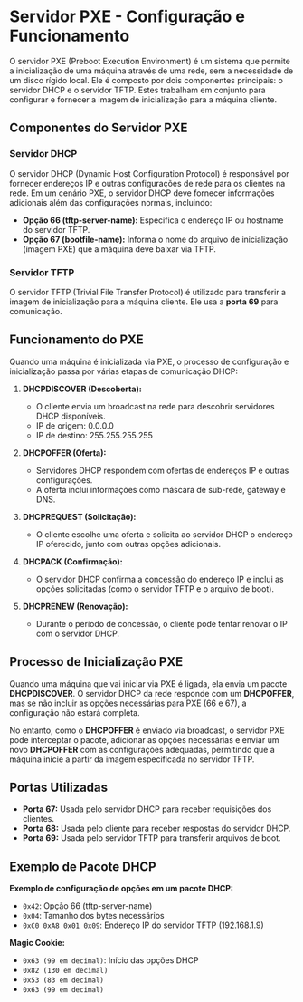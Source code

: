 # Servidor PXE - Configuração e Funcionamento

O servidor PXE (Preboot Execution Environment) é um sistema que permite a inicialização de uma máquina através de uma rede, sem a necessidade de um disco rígido local. Ele é composto por dois componentes principais: o servidor DHCP e o servidor TFTP. Estes trabalham em conjunto para configurar e fornecer a imagem de inicialização para a máquina cliente.

## Componentes do Servidor PXE

### Servidor DHCP

O servidor DHCP (Dynamic Host Configuration Protocol) é responsável por fornecer endereços IP e outras configurações de rede para os clientes na rede. Em um cenário PXE, o servidor DHCP deve fornecer informações adicionais além das configurações normais, incluindo:

- **Opção 66 (tftp-server-name):** Especifica o endereço IP ou hostname do servidor TFTP.
- **Opção 67 (bootfile-name):** Informa o nome do arquivo de inicialização (imagem PXE) que a máquina deve baixar via TFTP.

### Servidor TFTP

O servidor TFTP (Trivial File Transfer Protocol) é utilizado para transferir a imagem de inicialização para a máquina cliente. Ele usa a **porta 69** para comunicação.

## Funcionamento do PXE

Quando uma máquina é inicializada via PXE, o processo de configuração e inicialização passa por várias etapas de comunicação DHCP:

1. **DHCPDISCOVER (Descoberta):**
   - O cliente envia um broadcast na rede para descobrir servidores DHCP disponíveis.
   - IP de origem: 0.0.0.0
   - IP de destino: 255.255.255.255

2. **DHCPOFFER (Oferta):**
   - Servidores DHCP respondem com ofertas de endereços IP e outras configurações.
   - A oferta inclui informações como máscara de sub-rede, gateway e DNS.

3. **DHCPREQUEST (Solicitação):**
   - O cliente escolhe uma oferta e solicita ao servidor DHCP o endereço IP oferecido, junto com outras opções adicionais.

4. **DHCPACK (Confirmação):**
   - O servidor DHCP confirma a concessão do endereço IP e inclui as opções solicitadas (como o servidor TFTP e o arquivo de boot).

5. **DHCPRENEW (Renovação):**
   - Durante o período de concessão, o cliente pode tentar renovar o IP com o servidor DHCP.

## Processo de Inicialização PXE

Quando uma máquina que vai iniciar via PXE é ligada, ela envia um pacote **DHCPDISCOVER**. O servidor DHCP da rede responde com um **DHCPOFFER**, mas se não incluir as opções necessárias para PXE (66 e 67), a configuração não estará completa.

No entanto, como o **DHCPOFFER** é enviado via broadcast, o servidor PXE pode interceptar o pacote, adicionar as opções necessárias e enviar um novo **DHCPOFFER** com as configurações adequadas, permitindo que a máquina inicie a partir da imagem especificada no servidor TFTP.

## Portas Utilizadas

- **Porta 67:** Usada pelo servidor DHCP para receber requisições dos clientes.
- **Porta 68:** Usada pelo cliente para receber respostas do servidor DHCP.
- **Porta 69:** Usada pelo servidor TFTP para transferir arquivos de boot.

## Exemplo de Pacote DHCP

**Exemplo de configuração de opções em um pacote DHCP:**

- `0x42`: Opção 66 (tftp-server-name)
- `0x04`: Tamanho dos bytes necessários
- `0xC0 0xA8 0x01 0x09`: Endereço IP do servidor TFTP (192.168.1.9)

**Magic Cookie:**

- `0x63 (99 em decimal)`: Início das opções DHCP
- `0x82 (130 em decimal)`
- `0x53 (83 em decimal)`
- `0x63 (99 em decimal)`



